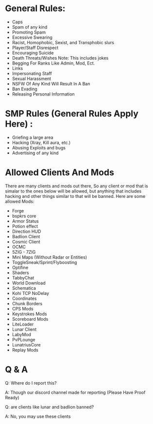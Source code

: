 # General Rules:
* Caps
* Spam of any kind
* Promoting Spam
* Excessive Swearing
* Racist, Homophobic, Sexist, and Transphobic slurs
* Player/Staff Disrespect
* Encouraging Suicide
* Death Threats/Wishes Note: This includes jokes
* Begging For Ranks Like Admin, Mod, Ect.
* Links
* Impersonating Staff
* Sexual Harassment
* NSFW Of Any Kind Will Result In A Ban
* Ban Evading
* Releasing Personal Information
# SMP Rules (General Rules Apply Here) :
* Griefing a large area
* Hacking (Xray, Kill aura, etc.)
* Abusing Exploits and bugs
* Advertising of any kind

# Allowed Clients And Mods
There are many clients and mods out there,
So any client or mod that is simalar to the ones 
below will be allowed, but anything that includes hacking and other things similar to that will be banned.
Here are some allowed Mods:


* Forge
* bspkrs core
* Armor Status
* Potion effect
* Direction HUD
* Badlion Client
* Cosmic Client
* OCMC
* 5ZIG -  7ZIG
* Mini Maps (Without Radar or Entities)
* ToggleSneak/Sprint/Flyboosting
* Optifine
* Shaders
* TabbyChat
* World Download
* Schematica
* Kohi TCP NoDelay
* Coordinates
* Chunk Borders
* CPS Mods
* Keystrokes Mods
* Scoreboard Mods
* LiteLoader
* Lunar Client
* LabyMod
* PvPLounge
* LunatriusCore
* Replay Mods

# Q & A

Q: Where do I report this?

A: Though our discord channel made for reporting (Please Have Proof Ready)

Q: are clients like lunar and badlion banned?

A: No, you may use these clients
